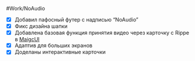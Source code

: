 #Work/NoAudio 
- [x] Добавил пафосный футер с надписью “NoAudio”
- [x] Фикс дизайна шапки
- [x] Добавлена базовая функция принятия видео через карточку с Rippe в [MaigcUI](https://magicui.design/)
- [x] Адаптив для больших экранов
- [x] Доделаны интерактивные карточки